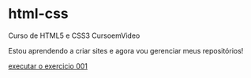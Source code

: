 # html-css
 Curso de HTML5 e CSS3 CursoemVideo

Estou aprendendo a criar sites e agora vou gerenciar meus repositórios!

<a href="https://rafaelalves0.github.io/html-css/exercicios/ex001/index.html"> executar o exercicio 001</a>